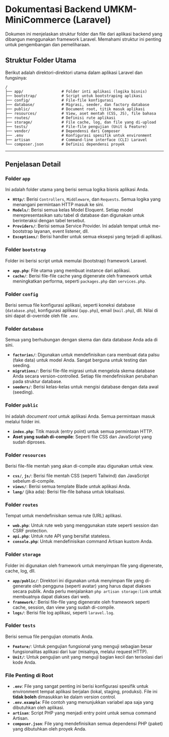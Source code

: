 # Dokumentasi Backend UMKM-MiniCommerce (Laravel)

Dokumen ini menjelaskan struktur folder dan file dari aplikasi backend yang dibangun menggunakan framework Laravel. Memahami struktur ini penting untuk pengembangan dan pemeliharaan.

## Struktur Folder Utama

Berikut adalah direktori-direktori utama dalam aplikasi Laravel dan fungsinya:

```
/
├── app/                 # Folder inti aplikasi (logika bisnis)
├── bootstrap/           # Script untuk bootstraping aplikasi
├── config/              # File-file konfigurasi
├── database/            # Migrasi, seeder, dan factory database
├── public/              # Document root, titik masuk aplikasi
├── resources/           # View, aset mentah (CSS, JS), file bahasa
├── routes/              # Definisi rute aplikasi
├── storage/             # File cache, log, dan file yang di-upload
├── tests/               # File-file pengujian (Unit & Feature)
├── vendor/              # Dependensi dari Composer
├── .env                 # Konfigurasi spesifik untuk environment
├── artisan              # Command-line interface (CLI) Laravel
└── composer.json        # Definisi dependensi proyek
```

---

## Penjelasan Detail

### Folder `app`

Ini adalah folder utama yang berisi semua logika bisnis aplikasi Anda.

-   **`Http/`**: Berisi `Controllers`, `Middleware`, dan `Requests`. Semua logika yang menangani permintaan HTTP masuk ke sini.
-   **`Models/`**: Berisi semua kelas Model Eloquent. Setiap model merepresentasikan satu tabel di database dan digunakan untuk berinteraksi dengan tabel tersebut.
-   **`Providers/`**: Berisi semua Service Provider. Ini adalah tempat untuk me-bootstrap layanan, event listener, dll.
-   **`Exceptions/`**: Berisi handler untuk semua eksepsi yang terjadi di aplikasi.

### Folder `bootstrap`

Folder ini berisi script untuk memulai (bootstrap) framework Laravel.

-   **`app.php`**: File utama yang membuat instance dari aplikasi.
-   **`cache/`**: Berisi file-file cache yang digenerate oleh framework untuk meningkatkan performa, seperti `packages.php` dan `services.php`.

### Folder `config`

Berisi semua file konfigurasi aplikasi, seperti koneksi database (`database.php`), konfigurasi aplikasi (`app.php`), email (`mail.php`), dll. Nilai di sini dapat di-override oleh file `.env`.

### Folder `database`

Semua yang berhubungan dengan skema dan data database Anda ada di sini.

-   **`factories/`**: Digunakan untuk mendefinisikan cara membuat data palsu (fake data) untuk model Anda. Sangat berguna untuk testing dan seeding.
-   **`migrations/`**: Berisi file-file migrasi untuk mengelola skema database Anda secara version-controlled. Setiap file mendefinisikan perubahan pada struktur database.
-   **`seeders/`**: Berisi kelas-kelas untuk mengisi database dengan data awal (seeding).

### Folder `public`

Ini adalah _document root_ untuk aplikasi Anda. Semua permintaan masuk melalui folder ini.

-   **`index.php`**: Titik masuk (entry point) untuk semua permintaan HTTP.
-   **Aset yang sudah di-compile**: Seperti file CSS dan JavaScript yang sudah diproses.

### Folder `resources`

Berisi file-file mentah yang akan di-compile atau digunakan untuk view.

-   **`css/`**, **`js/`**: Berisi file mentah CSS (seperti Tailwind) dan JavaScript sebelum di-compile.
-   **`views/`**: Berisi semua template Blade untuk aplikasi Anda.
-   **`lang/`** (jika ada): Berisi file-file bahasa untuk lokalisasi.

### Folder `routes`

Tempat untuk mendefinisikan semua rute (URL) aplikasi.

-   **`web.php`**: Untuk rute web yang menggunakan state seperti session dan CSRF protection.
-   **`api.php`**: Untuk rute API yang bersifat stateless.
-   **`console.php`**: Untuk mendefinisikan command Artisan kustom Anda.

### Folder `storage`

Folder ini digunakan oleh framework untuk menyimpan file yang digenerate, cache, log, dll.

-   **`app/public/`**: Direktori ini digunakan untuk menyimpan file yang di-generate oleh pengguna (seperti avatar) yang harus dapat diakses secara publik. Anda perlu menjalankan `php artisan storage:link` untuk membuatnya dapat diakses dari web.
-   **`framework/`**: Berisi file-file yang digenerate oleh framework seperti cache, session, dan view yang sudah di-compile.
-   **`logs/`**: Berisi file log aplikasi, seperti `laravel.log`.

### Folder `tests`

Berisi semua file pengujian otomatis Anda.

-   **`Feature/`**: Untuk pengujian fungsional yang menguji sebagian besar fungsionalitas aplikasi dari luar (misalnya, melalui request HTTP).
-   **`Unit/`**: Untuk pengujian unit yang menguji bagian kecil dan terisolasi dari kode Anda.

### File Penting di Root

-   **`.env`**: File yang sangat penting ini berisi konfigurasi spesifik untuk environment tempat aplikasi berjalan (lokal, staging, produksi). File ini **tidak boleh** dimasukkan ke dalam version control.
-   **`.env.example`**: File contoh yang menunjukkan variabel apa saja yang dibutuhkan oleh aplikasi.
-   **`artisan`**: Script PHP yang menjadi entry point untuk semua command Artisan.
-   **`composer.json`**: File yang mendefinisikan semua dependensi PHP (paket) yang dibutuhkan oleh proyek Anda.
